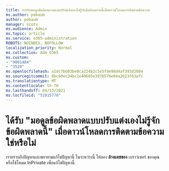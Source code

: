 ```yaml
---
title: การรับมอดูลข้อผิดพลาดแบบปรับแต่งเองไม่รู้จักข้อผิดพลาดนี้เมื่อดาวน์โหลดการติดตามข้อความ
ms.author: pebaum
author: pebaum
manager: scotv
ms.audience: Admin
ms.topic: article
ms.service: o365-administration
ROBOTS: NOINDEX, NOFOLLOW
localization_priority: Normal
ms.collection: Adm_O365
ms.custom:
- "9001484"
- "3520"
ms.openlocfilehash: a1dc7bb93be0ca224b2c1e5fde98d4af393d2004
ms.sourcegitcommit: 8bc60ec34bc1e40685e3976576e04a2623f63a7c
ms.translationtype: MT
ms.contentlocale: th-TH
ms.lasthandoff: 04/15/2021
ms.locfileid: "51815778"
---
```

# <a name="getting-custom-error-module-does-not-recognize-this-error-when-downloading-a-message-trace"></a>ได้รับ "มอดูลข้อผิดพลาดแบบปรับแต่งเองไม่รู้จักข้อผิดพลาดนี้" เมื่อดาวน์โหลดการติดตามข้อความใช่หรือไม่

เราทราบถึงปัญหาและพยายามแก้ไขปัญหานี้  ในระหว่างนี้ ให้ลอง **ล้างแคชของ** เบราว์เซอร์ ของคุณ หรือใช้โหมด InPrivate เพื่อแก้ไขปัญหานี้